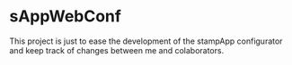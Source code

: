 # sAppWebConf
This project is just to ease the development of the stampApp configurator and keep track of changes between me and colaborators.
